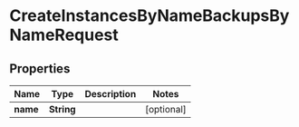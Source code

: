 

# CreateInstancesByNameBackupsByNameRequest


## Properties

| Name | Type | Description | Notes |
|------------ | ------------- | ------------- | -------------|
|**name** | **String** |  |  [optional] |



